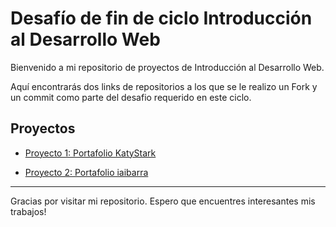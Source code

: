  # Desafío de fin de ciclo Introducción al Desarrollo Web

Bienvenido a mi repositorio de proyectos de Introducción al Desarrollo Web. 

Aquí encontrarás dos links de repositorios a los que se le realizo un Fork y un commit como parte del desafio requerido en este ciclo.

## Proyectos

- [Proyecto 1: Portafolio KatyStark](https://github.com/carvoit/KatyStark.github.ioo1/commits/main/)  


- [Proyecto 2: Portafolio iaibarra](https://github.com/carvoit/iaibarra.io01/commits/main/)  
  

---

Gracias por visitar mi repositorio. Espero que encuentres interesantes mis trabajos!
